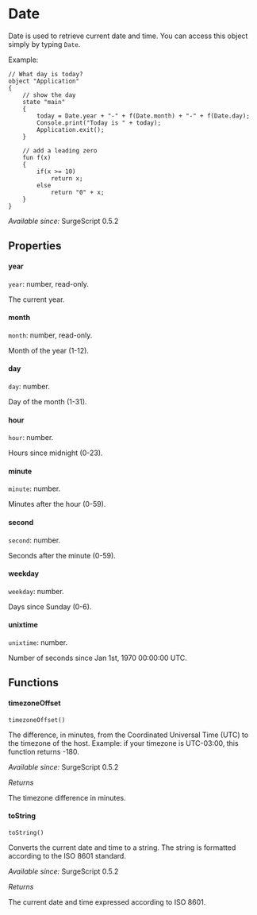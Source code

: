 Date
====

Date is used to retrieve current date and time. You can access this object simply by typing `Date`.

Example:

```
// What day is today?
object "Application"
{
    // show the day
	state "main"
	{
		today = Date.year + "-" + f(Date.month) + "-" + f(Date.day);
		Console.print("Today is " + today);
		Application.exit();
	}

    // add a leading zero
	fun f(x)
	{
		if(x >= 10)
			return x;
		else
			return "0" + x;
	}
}
```

*Available since:* SurgeScript 0.5.2

Properties
----------

#### year

`year`: number, read-only.

The current year.

#### month

`month`: number, read-only.

Month of the year (1-12).

#### day

`day`: number.

Day of the month (1-31).

#### hour

`hour`: number.

Hours since midnight (0-23).

#### minute

`minute`: number.

Minutes after the hour (0-59).

#### second

`second`: number.

Seconds after the minute (0-59).

#### weekday

`weekday`: number.

Days since Sunday (0-6).

#### unixtime

`unixtime`: number.

Number of seconds since Jan 1st, 1970 00:00:00 UTC.

Functions
---------

#### timezoneOffset

`timezoneOffset()`

The difference, in minutes, from the Coordinated Universal Time (UTC) to the timezone of the host. Example: if your timezone is UTC-03:00, this function returns -180.

*Available since:* SurgeScript 0.5.2

*Returns*

The timezone difference in minutes.

#### toString

`toString()`

Converts the current date and time to a string. The string is formatted according to the ISO 8601 standard.

*Available since:* SurgeScript 0.5.2

*Returns*

The current date and time expressed according to ISO 8601.